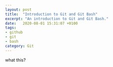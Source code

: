 ```yaml
---
layout: post
title:  "Introduction to Git and Git Bash"
excerpt: "An introduction to Git and Git Bash."
date:   2020-08-01 15:31:07 +0100
tags:
- github
- git
- bash
category: Git
---
```


what this?
